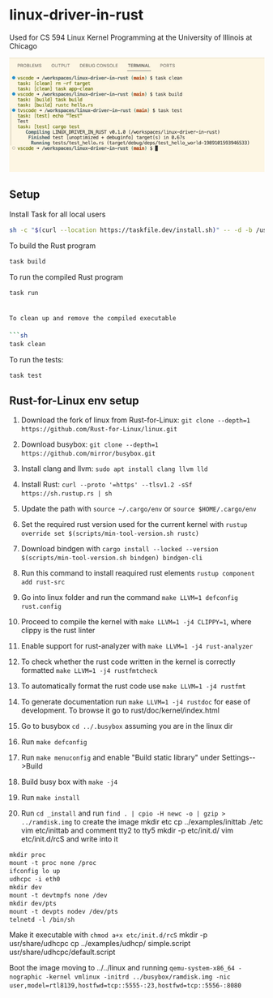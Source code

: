 # linux-driver-in-rust
Used for CS 594 Linux Kernel Programming at the University of Illinois at Chicago

![Build and Test Demo](/images/build_and_test_demo.jpg)

## Setup
Install Task for all local users
```sh
sh -c "$(curl --location https://taskfile.dev/install.sh)" -- -d -b /usr/local/bin
```

To build the Rust program

```sh
task build
```

To run the compiled Rust program

```sh
task run


To clean up and remove the compiled executable

```sh
task clean
```

To run the tests:

```sh
task test
```

## Rust-for-Linux env setup
1. Download the fork of linux from Rust-for-Linux: `git clone --depth=1 https://github.com/Rust-for-Linux/linux.git`
2. Download busybox: `git clone --depth=1 https://github.com/mirror/busybox.git`
3. Install clang and llvm: `sudo apt install clang llvm lld`
4. Install Rust: `curl --proto '=https' --tlsv1.2 -sSf https://sh.rustup.rs | sh`
5. Update the path with `source ~/.cargo/env` or `source $HOME/.cargo/env`
6. Set the required rust version used for the current kernel with `rustup override set $(scripts/min-tool-version.sh rustc)`
6. Download bindgen with `cargo install --locked --version $(scripts/min-tool-version.sh bindgen) bindgen-cli`
7. Run this command to install reaquired rust elements `rustup component add rust-src`
8. Go into linux folder and run the command `make LLVM=1 defconfig rust.config`
9. Proceed to compile the kernel with `make LLVM=1 -j4 CLIPPY=1`, where clippy is the rust linter
10. Enable support for rust-analyzer with `make LLVM=1 -j4 rust-analyzer`
11. To check whether the rust code written in the kernel is correctly formatted `make LLVM=1 -j4 rustfmtcheck`
12. To automatically format the rust code use `make LLVM=1 -j4 rustfmt`
13. To generate documentation run `make LLVM=1 -j4 rustdoc` for ease of development. To browse it go to rust/doc/kernel/index.html

1. Go to busybox `cd ../.busybox` assuming you are in the linux dir
2. Run `make defconfig`
3. Run `make menuconfig` and enable "Build static library" under Settings-->Build
4. Build busy box with `make -j4`
5. Run `make install`
6. Run `cd _install` and run `find . | cpio -H newc -o | gzip > ../ramdisk.img` to create the image
mkdir etc
cp ../examples/inittab ./etc
vim etc/inittab and comment tty2 to tty5
mkdir -p etc/init.d/
vim etc/init.d/rcS and write into it 
```
mkdir proc
mount -t proc none /proc
ifconfig lo up
udhcpc -i eth0
mkdir dev
mount -t devtmpfs none /dev
mkdir dev/pts
mount -t devpts nodev /dev/pts
telnetd -l /bin/sh
```
Make it executable with `chmod a+x etc/init.d/rcS`
mkdir -p usr/share/udhcpc
cp ../examples/udhcp/ simple.script usr/share/udhcpc/default.script


Boot the image moving to ../../linux and running `qemu-system-x86_64 -nographic -kernel vmlinux -initrd ../busybox/ramdisk.img -nic user,model=rtl8139,hostfwd=tcp::5555-:23,hostfwd=tcp::5556-:8080`

